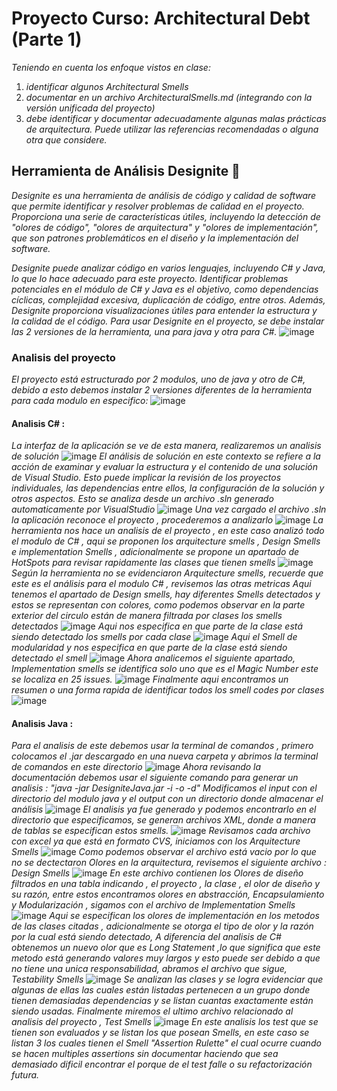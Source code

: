 # Proyecto Curso: Architectural Debt (Parte 1)
_Teniendo en cuenta los enfoque vistos en clase:_
1. _identificar algunos Architectural Smells_
2. _documentar en un archivo ArchitecturalSmells.md (integrando con la versión unificada del proyecto)_
3. _debe identificar y documentar adecuadamente algunas malas prácticas de arquitectura. Puede utilizar las referencias recomendadas o alguna otra que considere._


## Herramienta de Análisis Designite 🚀
_Designite es una herramienta de análisis de código y calidad de software que permite identificar y resolver problemas de calidad en el proyecto. Proporciona una serie de características útiles, incluyendo la detección de "olores de código", "olores de arquitectura" y "olores de implementación", que son patrones problemáticos en el diseño y la implementación del software._

_Designite puede analizar código en varios lenguajes, incluyendo C# y Java, lo que lo hace adecuado para este proyecto. Identificar problemas potenciales en el módulo de C# y Java es el objetivo, como dependencias cíclicas, complejidad excesiva, duplicación de código, entre otros. Además, Designite proporciona visualizaciones útiles para entender la estructura y la calidad de el código.
Para usar Designite en el proyecto, se debe instalar las 2 versiones de la herramienta, una para java y otra para C#._
![image](https://github.com/CSDT-ECI/Juan_alvarez_Ferry-Legacy/assets/98127586/b6bff503-48e3-4726-870b-9c2f5eace87f)


### Analisis del proyecto
_El proyecto está estructurado por 2 modulos, uno de java y otro de C#, debido a esto debemos instalar 2 versiones diferentes de la herramienta para cada modulo en especifico:_
![image](https://github.com/CSDT-ECI/Juan_alvarez_Ferry-Legacy/assets/98127586/97437a68-c215-4e60-af2f-b61d37b7ac7a)
#### Analisis C# :
_La interfaz de la aplicación se ve de esta manera, realizaremos un analisis de solución_
![image](https://github.com/CSDT-ECI/Juan_alvarez_Ferry-Legacy/assets/98127586/c51dfe54-9c64-4804-811a-a1ac22174055)
_El análisis de solución en este contexto se refiere a la acción de examinar y evaluar la estructura y el contenido de una solución de Visual Studio. Esto puede implicar la revisión de los proyectos individuales, las dependencias entre ellos, la configuración de la solución y otros aspectos. Esto se analiza desde un archivo .sln generado automaticamente por VisualStudio_
![image](https://github.com/CSDT-ECI/Juan_alvarez_Ferry-Legacy/assets/98127586/6eb806ea-e9c7-4cc4-8aa6-4920bc715079)
_Una vez cargado el archivo .sln la aplicación reconoce el proyecto , procederemos a analizarlo_
![image](https://github.com/CSDT-ECI/Juan_alvarez_Ferry-Legacy/assets/98127586/5369fd36-1d1d-416a-aeb9-bc5bb16c6071)
_La herramienta nos hace un analisis de el proyecto , en este caso analizó todo el modulo de C# , aqui se proponen los arquitecture smells , Design Smells e implementation Smells , adicionalmente se propone un apartado de HotSpots para revisar rapidamente las clases que tienen smells_
![image](https://github.com/CSDT-ECI/Juan_alvarez_Ferry-Legacy/assets/98127586/2caa256e-8414-4148-8633-68510b6c1f4b)
_Según la herramienta no se evidenciaron Arquitecture smells, recuerde que este es el análisis para el modulo C# , revisemos las otras metricas_
_Aqui tenemos el apartado de Design smells, hay diferentes Smells detectados y estos se representan con colores, como podemos observar en la parte exterior del circulo están de manera filtrada por clases los smells detectados_
![image](https://github.com/CSDT-ECI/Juan_alvarez_Ferry-Legacy/assets/98127586/e30fa4ca-88bb-4c2e-a622-70df67b4fe31)
_Aqui nos especifica en que parte de la clase está siendo detectado los smells por cada clase_
![image](https://github.com/CSDT-ECI/Juan_alvarez_Ferry-Legacy/assets/98127586/cc468bb0-830d-41f4-8198-1d56ded55a50)
_Aqui el Smell de modularidad y nos especifica en que parte de la clase está siendo detectado el smell_
![image](https://github.com/CSDT-ECI/Juan_alvarez_Ferry-Legacy/assets/98127586/75991df2-82e0-426f-b31f-8a8bff09e6c5)
_Ahora analicemos el siguiente apartado, Implementation smells se identifica solo uno que es el Magic Number este se localiza en 25 issues._
![image](https://github.com/CSDT-ECI/Juan_alvarez_Ferry-Legacy/assets/98127586/9e05d2cb-d970-492a-81ac-923bdb71bd08)
_Finalmente aqui encontramos un resumen o una forma rapida de identificar todos los smell codes por clases_
![image](https://github.com/CSDT-ECI/Juan_alvarez_Ferry-Legacy/assets/98127586/4966248f-ef77-454b-b652-7326717057d2)
#### Analisis Java :
_Para el analisis de este debemos usar la terminal de comandos , primero colocamos el .jar descargado en una nueva carpeta y abrimos la terminal de comandos en este directorio_
![image](https://github.com/CSDT-ECI/Juan_alvarez_Ferry-Legacy/assets/98127586/7bb2eb72-31f1-4d9b-a94d-ed4a290d0e0b)
_Ahora revisando la documentación debemos usar el siguiente comando para generar un analisis : "java -jar DesigniteJava.jar -i <path of the input source folder> -o <path of the output folder> -d"_
_Modificamos el input con el directorio del modulo java y el output con un directorio donde almacenar el análisis_
![image](https://github.com/CSDT-ECI/Juan_alvarez_Ferry-Legacy/assets/98127586/83488469-2622-440e-b000-b08c95a6bb65)
_El analisis ya fue generado y podemos encontrarlo en el directorio que especificamos, se generan archivos XML, donde a manera de tablas se especifican estos smells._
![image](https://github.com/CSDT-ECI/Juan_alvarez_Ferry-Legacy/assets/98127586/50c8a17d-a70b-4179-84c6-c7d70a59029f)
_Revisamos cada archivo con excel ya que está en formato CVS, iniciamos con los Arquitecture Smells_
![image](https://github.com/CSDT-ECI/Juan_alvarez_Ferry-Legacy/assets/98127586/94bf89a5-7049-45be-ba92-aad54f177465)
_Como podemos observar el archivo está vacio por lo que no se dectectaron Olores en la arquitectura, revisemos el siguiente archivo : Design Smells_
![image](https://github.com/CSDT-ECI/Juan_alvarez_Ferry-Legacy/assets/98127586/0545ac9f-ae46-4221-a7c0-8d16cba16273)
_En este archivo contienen los Olores de diseño filtrados en una tabla indicando , el proyecto , la clase , el olor de diseño y su razón, entre estos encontramos olores en abstracción, Encapsulamiento y Modularización , sigamos con el archivo de Implementation Smells_
![image](https://github.com/CSDT-ECI/Juan_alvarez_Ferry-Legacy/assets/98127586/6e046bc8-23f8-40f5-9300-5db90fc1fc21)
_Aqui se especifican los olores de implementación en los metodos de las clases citadas , adicionalmente se otorga el tipo de olor y la razón por la cual está siendo detectado, A diferencia del analisis de C# obtenemos un nuevo olor que es Long Statement ,lo que significa que este metodo está generando valores muy largos y esto puede ser debido a que no tiene una unica responsabilidad, abramos el archivo que sigue, Testability Smells_
![image](https://github.com/CSDT-ECI/Juan_alvarez_Ferry-Legacy/assets/98127586/bcde2f78-9205-4a40-90c1-80c509038674)
_Se analizan las clases y se logra evidenciar que algunas de ellas las cuales están listadas pertenecen a un grupo donde tienen demasiadas dependencias y se listan cuantas exactamente están siendo usadas._
_Finalmente miremos el ultimo archivo relacionado al analisis del proyecto , Test Smells_
![image](https://github.com/CSDT-ECI/Juan_alvarez_Ferry-Legacy/assets/98127586/d30e0ece-bbc5-4f33-8714-71987c8ad325)
_En este analisis los test que se tienen son evaluados y se listan los que posean Smells, en este caso se listan 3 los cuales tienen el Smell "Assertion Rulette" el cual ocurre cuando se hacen multiples assertions sin documentar haciendo que sea demasiado dificil encontrar el porque de el test falle o su refactorización futura._










